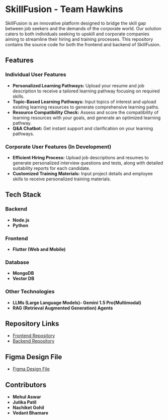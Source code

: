 # SkillFusion - Team Hawkins

SkillFusion is an innovative platform designed to bridge the skill gap between job seekers and the demands of the corporate world. Our solution caters to both individuals seeking to upskill and corporate companies aiming to streamline their hiring and training processes. This repository contains the source code for both the frontend and backend of SkillFusion.

## Features

### Individual User Features
- **Personalized Learning Pathways:** Upload your resume and job description to receive a tailored learning pathway focusing on required skills.
- **Topic-Based Learning Pathways:** Input topics of interest and upload existing learning resources to generate comprehensive learning paths.
- **Resource Compatibility Check:** Assess and score the compatibility of learning resources with your goals, and generate an optimized learning pathway.
- **Q&A Chatbot:** Get instant support and clarification on your learning pathways.

### Corporate User Features (In Development)
- **Efficient Hiring Process:** Upload job descriptions and resumes to generate personalized interview questions and tests, along with detailed suitability reports for each candidate.
- **Customized Training Materials:** Input project details and employee skills to receive personalized training materials.

## Tech Stack

### Backend
- **Node.js**
- **Python**

### Frontend
- **Flutter (Web and Mobile)**

### Database
- **MongoDB**
- **Vector DB**

### Other Technologies
- **LLMs (Large Language Models)- Gemini 1.5 Pro(Multimodal)**
- **RAG (Retrieval Augmented Generation) Agents**

## Repository Links

- [Frontend Repository](https://github.com/NachiketGohil/skillfusion)
- [Backend Repository](https://github.com/Dark-Knight11/SkillFusion-Backend)

## Figma Design File

- [Figma Design File](https://www.figma.com/design/qiTUGeWXl7jNTQWfWvZRY6/hack4change-2024?node-id=182-570&t=s0OFtrxsrLEYN1ie-1)

## Contributors

- **Mehul Aswar**
- **Jutika Patil**
- **Nachiket Gohil**
- **Vedant Bhamare**
